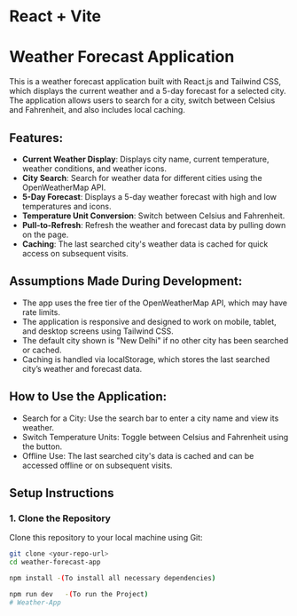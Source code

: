 # React + Vite

# Weather Forecast Application

This is a weather forecast application built with React.js and Tailwind CSS, which displays the current weather and a 5-day forecast for a selected city. The application allows users to search for a city, switch between Celsius and Fahrenheit, and also includes local caching.

## Features:
- **Current Weather Display**: Displays city name, current temperature, weather conditions, and weather icons.
- **City Search**: Search for weather data for different cities using the OpenWeatherMap API.
- **5-Day Forecast**: Displays a 5-day weather forecast with high and low temperatures and icons.
- **Temperature Unit Conversion**: Switch between Celsius and Fahrenheit.
- **Pull-to-Refresh**: Refresh the weather and forecast data by pulling down on the page.
- **Caching**: The last searched city's weather data is cached for quick access on subsequent visits.

## Assumptions Made During Development:
   - The app uses the free tier of the OpenWeatherMap API, which may have rate limits.
   - The application is responsive and designed to work on mobile, tablet, and desktop screens using Tailwind CSS.
   - The default city shown is "New Delhi" if no other city has been searched or cached.
   - Caching is handled via localStorage, which stores the last searched city’s weather and forecast data.

## How to Use the Application:
   - Search for a City: Use the search bar to enter a city name and view its weather. 
   - Switch Temperature Units: Toggle between Celsius and Fahrenheit using the button.
   - Offline Use: The last searched city's data is cached and can be accessed offline or on subsequent visits.

## Setup Instructions

### 1. Clone the Repository
Clone this repository to your local machine using Git:
```bash
git clone <your-repo-url>
cd weather-forecast-app

npm install -(To install all necessary dependencies)

npm run dev   -(To run the Project)
#   W e a t h e r - A p p  
 